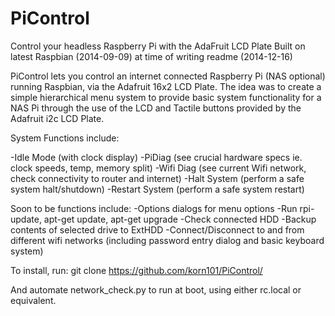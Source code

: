 PiControl
=========

Control your headless Raspberry Pi with the AdaFruit LCD Plate
Built on latest Raspbian (2014-09-09) at time of writing readme (2014-12-16)

PiControl lets you control an internet connected Raspberry Pi (NAS optional) running Raspbian, via the Adafruit 16x2 LCD Plate. The idea was to create a simple hierarchical menu system to provide basic system functionality for a NAS Pi through the use of the LCD and Tactile buttons provided by the Adafruit i2c LCD Plate.

System Functions include:
  
  -Idle Mode (with clock display)
  -PiDiag (see crucial hardware specs ie. clock speeds, temp, memory split)
  -Wifi Diag (see current Wifi network, check connectivity to router and internet)
  -Halt System (perform a safe system halt/shutdown)
  -Restart System (perform a safe system restart)
  
Soon to be functions include:
  -Options dialogs for menu options
  -Run rpi-update, apt-get update, apt-get upgrade
  -Check connected HDD
  -Backup contents of selected drive to ExtHDD
  -Connect/Disconnect to and from different wifi networks (including password entry dialog and basic keyboard system)

To install, run:
  git clone https://github.com/korn101/PiControl/

And automate network_check.py to run at boot, using either rc.local or equivalent.
